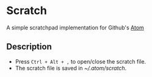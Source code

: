 # Scratch

A simple scratchpad implementation for Github's [Atom](http://atom.io)

## Description
* Press <code>Ctrl + Alt + ,</code> to open/close the scratch file.
* The scratch file is saved in *~/.atom/scratch*.
